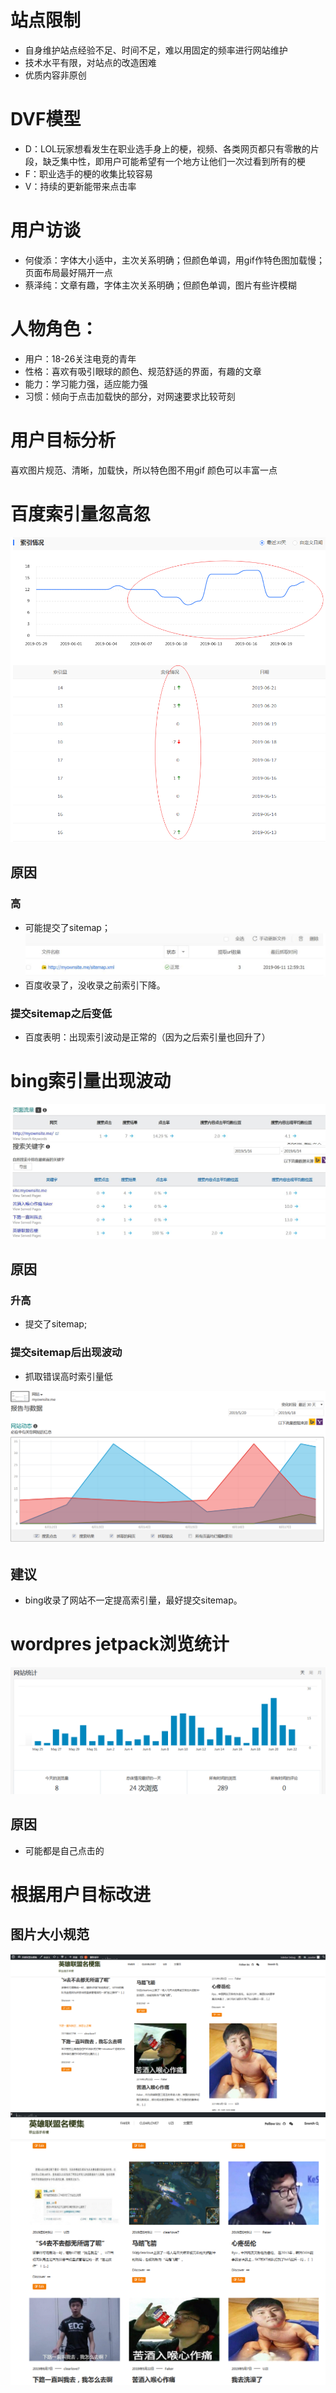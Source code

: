 # 站点限制
- 自身维护站点经验不足、时间不足，难以用固定的频率进行网站维护
- 技术水平有限，对站点的改造困难
- 优质内容非原创

# DVF模型
- D：LOL玩家想看发生在职业选手身上的梗，视频、各类网页都只有零散的片段，缺乏集中性，即用户可能希望有一个地方让他们一次过看到所有的梗
- F：职业选手的梗的收集比较容易
- V：持续的更新能带来点击率

# 用户访谈
- 何俊添：字体大小适中，主次关系明确；但颜色单调，用gif作特色图加载慢；页面布局最好隔开一点
- 蔡泽纯：文章有趣，字体主次关系明确；但颜色单调，图片有些许模糊

# 人物角色：
- 用户：18-26关注电竞的青年
- 性格：喜欢有吸引眼球的颜色、规范舒适的界面，有趣的文章
- 能力：学习能力强，适应能力强
- 习惯：倾向于点击加载快的部分，对网速要求比较苛刻

# 用户目标分析
喜欢图片规范、清晰，加载快，所以特色图不用gif
颜色可以丰富一点



# 百度索引量忽高忽 
![索引量变化](https://github.com/jsyucker/webSEO/blob/master/image/%E7%99%BE%E5%BA%A6%E7%B4%A2%E5%BC%95%E6%83%85%E5%86%B5.png)
## 原因
### 高
- 可能提交了sitemap；
![sitemap](https://github.com/jsyucker/webSEO/blob/master/image/sitemap.jpg)
- 百度收录了，没收录之前索引下降。

### 提交sitemap之后变低
- 百度表明：出现索引波动是正常的（因为之后索引量也回升了）

# bing索引量出现波动
![索引量变化](https://github.com/jsyucker/webSEO/blob/master/image/bing_%E9%A1%B5%E9%9D%A2%E6%B5%81%E9%87%8F.jpg)
![关键词索引变化](https://github.com/jsyucker/webSEO/blob/master/image/bing_%E6%90%9C%E7%B4%A2%E5%85%B3%E9%94%AE%E5%AD%97.jpg)
## 原因
### 升高
- 提交了sitemap;

### 提交sitemap后出现波动
- 抓取错误高时索引量低

![网站抓取索引](https://github.com/jsyucker/webSEO/blob/master/image/bing%E7%BD%91%E7%AB%99%E6%90%9C%E7%B4%A2%E6%8A%93%E5%8F%96%E6%8A%A5%E5%91%8A.png)

## 建议
- bing收录了网站不一定提高索引量，最好提交sitemap。

# wordpres jetpack浏览统计
![jetpack浏览统计](https://github.com/jsyucker/webSEO/blob/master/image/jetpack%E6%B5%8F%E8%A7%88%E7%BB%9F%E8%AE%A1.png)
## 原因
- 可能都是自己点击的


# 根据用户目标改进
## 图片大小规范
![改之前](https://github.com/jsyucker/webSEO/blob/master/image/%E6%94%B9%E4%B9%8B%E5%89%8D.png)
![改之后](https://github.com/jsyucker/webSEO/blob/master/image/%E6%9B%B4%E6%94%B9%E4%B9%8B%E5%90%8E.png)
